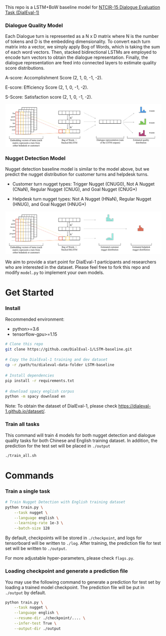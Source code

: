
This repo is a LSTM+BoW baseline model for [NTCIR-15 Dialogue Evaluation Task (DialEval-1)](http://sakailab.com/dialeval1/)



### Dialogue Quality  Model

Each Dialogue turn is represented as a N x D matrix where N is the number of tokens and D is the embedding dimensionality.  To convert each turn matrix into a vector, we simply apply Bog of Words, which is taking the sum of each word vectors. Then, stacked bidirectional LSTMs are employed to encode turn vectors to obtain the dialogue representation. Finally, the dialogue representation are feed into connected layers to estimate quality score distributions.

A-score: Accomplishment Score (2, 1, 0, -1, -2).

E-score: Efficiency Score (2, 1, 0, -1, -2).

S-Score: Satisfaction score (2, 1, 0, -1, -2).

![quality model](img/quality.jpeg)

### Nugget Detection Model

Nugget detection baseline model is similar to the model above, but we predict the nugget distribution for  customer turns and helpdesk turns.

- Customer turn nugget types: Trigger Nugget (CNUG0), Not A Nugget (CNaN), Regular Nugget (CNUG), and Goal Nugget (CNUG*)

- Helpdesk turn nugget types: Not A Nugget (HNaN), Regular Nugget (HNUG), and Goal Nugget (HNUG*)

![nugget model](img/nugget.jpeg)



We aim to provide a start point for DialEval-1 participants and researchers who are interested in the dataset. Please feel free to fork this repo and modify `model.py` to implement your own models. 


# Get Started
### Install

Recommended environment: 

- python>=3.6
- tensorflow-gpu>=1.15

```bash
# Clone this repo
git clone https://github.com/DialEval-1/LSTM-baseline.git

# Copy the DialEval-1 training and dev dataset 
cp -r /path/to/dialeval-data-folder LSTM-baseline

# Install dependencies
pip install -r requirements.txt

# download spacy english corpus
python -m spacy download en  
```

Note: To obtain the dataset of DialEval-1, please check https://dialeval-1.github.io/dataset/.

### Train all tasks
This command will train 4 models for both nugget detection and dialogue quality tasks for both Chinese and English training dataset.
In addition, the prediction for the test set will be placed in `./output`
```bash
./train_all.sh
```

# Commands

### Train a single task
```bash
# Train Nugget Detection with English training dataset
python train.py \
    --task nugget \
    --language english \
    --learning-rate 1e-3 \
    --batch-size 128

```
By default, checkpoints will be stored in `./checkpoint`, and logs for tensorboard will be written to `./log`.
After training, the prediction file for test set will be written to `./output`.

For more adjustable hyper-parameters, please check `flags.py`.


### Loading checkpoint and generate a prediction file
You may use the following command to generate a prediction for test set by loading a trained model checkpoint.
The prediction file will be put in `./output` by default.

```bash
python train.py \
    --task nugget \
    --language english \
    --resume-dir ./checkpoint/.... \
    --infer-test True \
    --output-dir ./output
```